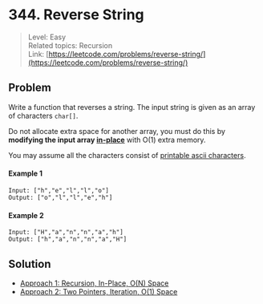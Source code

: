 # 344. Reverse String
> Level: Easy  
> Related topics: Recursion  
> Link: [https://leetcode.com/problems/reverse-string/](https://leetcode.com/problems/reverse-string/)

## Problem
Write a function that reverses a string. The input string is given as an array of characters `char[]`.

Do not allocate extra space for another array, you must do this by **modifying the input array [in-place](https://en.wikipedia.org/wiki/In-place_algorithm)** with O(1) extra memory.

You may assume all the characters consist of [printable ascii characters](https://en.wikipedia.org/wiki/ASCII#Printable_characters).

#### Example 1
```
Input: ["h","e","l","l","o"]
Output: ["o","l","l","e","h"]
```

#### Example 2
```
Input: ["H","a","n","n","a","h"]
Output: ["h","a","n","n","a","H"]
```

## Solution
* [Approach 1: Recursion, In-Place, O(N) Space](./Solution1.md)
* [Approach 2: Two Pointers, Iteration, O(1) Space](./Solution2.md)



